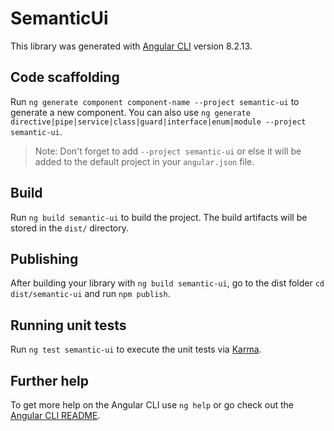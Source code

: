 # SemanticUi

This library was generated with [Angular CLI](https://github.com/angular/angular-cli) version 8.2.13.

## Code scaffolding

Run `ng generate component component-name --project semantic-ui` to generate a new component. You can also use `ng generate directive|pipe|service|class|guard|interface|enum|module --project semantic-ui`.
> Note: Don't forget to add `--project semantic-ui` or else it will be added to the default project in your `angular.json` file. 

## Build

Run `ng build semantic-ui` to build the project. The build artifacts will be stored in the `dist/` directory.

## Publishing

After building your library with `ng build semantic-ui`, go to the dist folder `cd dist/semantic-ui` and run `npm publish`.

## Running unit tests

Run `ng test semantic-ui` to execute the unit tests via [Karma](https://karma-runner.github.io).

## Further help

To get more help on the Angular CLI use `ng help` or go check out the [Angular CLI README](https://github.com/angular/angular-cli/blob/master/README.md).
